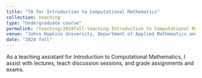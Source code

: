 ```yaml
---
title: "TA for Introduction to Computational Mathematics"
collection: teaching
type: "Undergraduate course"
permalink: /teaching/2024fall-teaching-Introduction to Computational Mathematics
venue: "Johns Hopkins University, Department of Applied Mathematics and Statistics"
date: "2024 fall"
---
```


As a teaching assistant for Introduction to Computational Mathematics, I assist with lectures, teach discussion sessions, and grade assignments and exams. 
